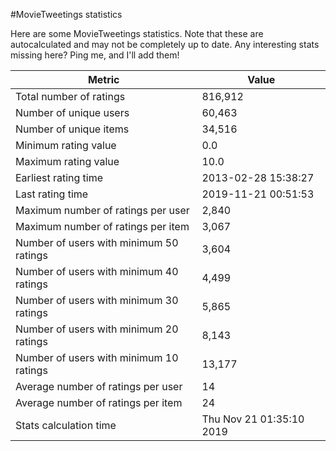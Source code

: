 #MovieTweetings statistics

Here are some MovieTweetings statistics. Note that these are autocalculated and may not be completely up to date. Any interesting stats missing here? Ping me, and I'll add them!

Metric | Value
--- | ---
Total number of ratings                 | 816,912
Number of unique users                  | 60,463
Number of unique items                  | 34,516
Minimum rating value                    | 0.0
Maximum rating value                    | 10.0
Earliest rating time                    | 2013-02-28 15:38:27
Last rating time                        | 2019-11-21 00:51:53
Maximum number of ratings per user      | 2,840
Maximum number of ratings per item      | 3,067
Number of users with minimum 50 ratings | 3,604
Number of users with minimum 40 ratings | 4,499
Number of users with minimum 30 ratings | 5,865
Number of users with minimum 20 ratings | 8,143
Number of users with minimum 10 ratings | 13,177
Average number of ratings per user      | 14
Average number of ratings per item      | 24
Stats calculation time                  | Thu Nov 21 01:35:10 2019

